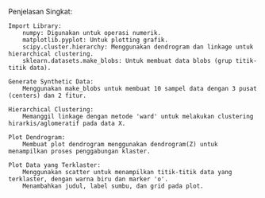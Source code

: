 Penjelasan Singkat:

    Import Library:
        numpy: Digunakan untuk operasi numerik.
        matplotlib.pyplot: Untuk plotting grafik.
        scipy.cluster.hierarchy: Menggunakan dendrogram dan linkage untuk hierarchical clustering.
        sklearn.datasets.make_blobs: Untuk membuat data blobs (grup titik-titik data).

    Generate Synthetic Data:
        Menggunakan make_blobs untuk membuat 10 sampel data dengan 3 pusat (centers) dan 2 fitur.

    Hierarchical Clustering:
        Memanggil linkage dengan metode 'ward' untuk melakukan clustering hirarkis/aglomeratif pada data X.

    Plot Dendrogram:
        Membuat plot dendrogram menggunakan dendrogram(Z) untuk menampilkan proses penggabungan klaster.

    Plot Data yang Terklaster:
        Menggunakan scatter untuk menampilkan titik-titik data yang terklaster, dengan warna biru dan marker 'o'.
        Menambahkan judul, label sumbu, dan grid pada plot.

